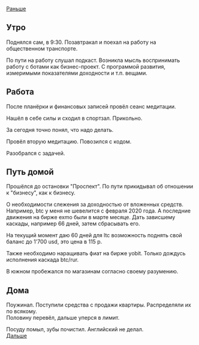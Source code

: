 [Раньше](2020.12.08.md)  
## Утро
Поднялся сам, в 9:30. Позавтракал и поехал на работу на общественном транспорте.

По пути на работу слушал подкаст. Возникла мысль воспринимать работу с ботами как бизнес-проект. С программой развития, измеримыми показателями доходности и т.п. вещами.
## Работа
После планёрки и финансовых записей провёл сеанс медитации.

Нашёл в себе силы и сходил в спортзал. Прикольно.

За сегодня точно понял, что надо делать.

Провёл вторую медитацию. Повозился с кодом.

Разобрался с задачей.
## Путь домой
Прошёлся до остановки "Проспект". По пути прикидывал об отношении к "бизнесу", как к бизнесу.  

О необходимости слежения за доходностью от вложенных средств.
Например, btc у меня не шевелится с февраля 2020 года. 
А последние движения на бирже exmo были в марте месяце. Дать зависшему каскады, например 66 дней, затем сбрасывать его.

На текущий момент даю 60 дней для ltc возможность поднять свой баланс до 1'700 usd, это цена в 115 р.

Также необходимо наращивать фиат на бирже yobit. Только дождусь исполнения каскада btc/rur.

В южном пробежался по магазинам согласно своему разумению.
## Дома
Поужинал. Поступили средства с продажи квартиры. Распределяли их по всякому.  
Половину перевёл, дальше уперся в лимит.

Посуду помыл, зубы почистил. Английский не делал.  
[Дальше](2020.12.10.md)
